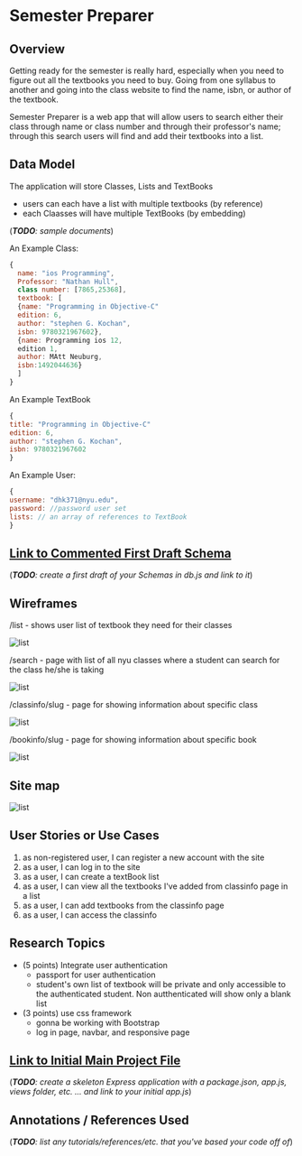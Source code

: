 
# Semester Preparer

## Overview

Getting ready for the semester is really hard, especially when you need to figure out all the textbooks you need to buy. Going from one syllabus to another and going into the class website to find the name, isbn, or author of the textbook. 

Semester Preparer is a web app that will allow users to search either their class through name or class number and through their professor's name; through this search users will find and add their textbooks into a list.

## Data Model

The application will store Classes, Lists and TextBooks

* users can each have a list with multiple textbooks (by reference)
* each Claasses will have multiple TextBooks (by embedding)

(___TODO__: sample documents_)

An Example Class:

```javascript
{
  name: "ios Programming",
  Professor: "Nathan Hull",
  class number: [7865,25368],
  textbook: [
  {name: "Programming in Objective-C"
  edition: 6,
  author: "stephen G. Kochan",
  isbn: 9780321967602},
  {name: Programming ios 12,
  edition 1,
  author: MAtt Neuburg,
  isbn:1492044636}
  ]
}
```

An Example TextBook
```javascript
{
title: "Programming in Objective-C"
edition: 6,
author: "stephen G. Kochan",
isbn: 9780321967602
}
```
An Example User:
```javascript
{
username: "dhk371@nyu.edu",
password: //password user set
lists: // an array of references to TextBook
}
```

## [Link to Commented First Draft Schema](db.js) 

(___TODO__: create a first draft of your Schemas in db.js and link to it_)

## Wireframes


/list - shows user list of textbook they need for their classes

![list](documentation/list.png)


/search - page with list of all nyu classes where a student can search for the class  he/she is taking 

![list](documentation/search.png)

/classinfo/slug - page for showing information about specific class

![list](documentation/classinfo.png)

/bookinfo/slug - page for showing information about specific book

![list](documentation/book.png)


## Site map


![list](documentation/sitemap.JPG)

## User Stories or Use Cases


1. as non-registered user, I can register a new account with the site
2. as a user, I can log in to the site
3. as a user, I can create a textBook list
4. as a user, I can view all the textbooks I've added from classinfo page in a list
5. as a user, I can add textbooks from the classinfo page
6. as a user, I can access the classinfo 

## Research Topics


* (5 points) Integrate user authentication
    * passport for user authentication
    * student's own list of textbook will be private and only accessible to the authenticated student. Non autthenticated will show only a blank list
* (3 points) use css framework
    * gonna be working with Bootstrap
    * log in page, navbar, and responsive page 


## [Link to Initial Main Project File](app.js) 

(___TODO__: create a skeleton Express application with a package.json, app.js, views folder, etc. ... and link to your initial app.js_)

## Annotations / References Used

(___TODO__: list any tutorials/references/etc. that you've based your code off of_)


